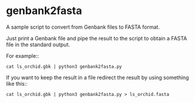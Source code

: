 # genbank2fasta
A sample script to convert from Genbank files to FASTA format.

Just print a Genbank file and pipe the result to the script to obtain a FASTA file in the standard output.

For example::

    cat ls_orchid.gbk | python3 genbank2fasta.py

If you want to keep the result in a file redirect the result by using something like this::

    cat ls_orchid.gbk | python3 genbank2fasta.py > ls_orchid.fasta
